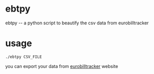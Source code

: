 # ebtpy
ebtpy -- a python script to beautify the csv data from eurobilltracker

# usage
`./ebtpy CSV_FILE`

you can export your data from [eurobilltracker](https://en.eurobilltracker.com/) website
